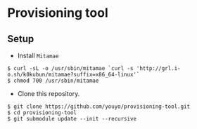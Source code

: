 # Provisioning tool

## Setup

- Install `Mitamae`

```
$ curl -sL -o /usr/sbin/mitamae `curl -s 'http://grl.i-o.sh/k0kubun/mitamae?suffix=x86_64-linux'`
$ chmod 700 /usr/sbin/mitamae
```

- Clone this repository.

```
$ git clone https://github.com/youyo/provisioning-tool.git
$ cd provisioning-tool
$ git submodule update --init --recursive
```
